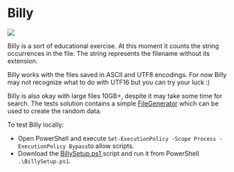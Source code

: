 # Billy

[![](https://img.shields.io/badge/net%20core-3.1-blue?logo=visual-studio)](https://dotnet.microsoft.com/download)

Billy is a sort of educational exercise. At this moment it counts the string occurrences in the file. The string represents the filename without its extension.

Billy works with the files saved in ASCII and UTF8 encodings. For now Billy may not recognize what to do with UTF16 but you can try your luck :) 

Billy is also okay with large files 10GB+, despite it may take some time for search. The tests solution contains a simple  [FileGenerator](https://github.com/akovanev/Billy/blob/main/tests/Billy.Utilities.FileGenerator/FileGenerator.cs) which can be used to create the random data.

To test Billy locally:
* Open PowerShell and execute `Set-ExecutionPolicy -Scope Process -ExecutionPolicy Bypass`to allow scripts.
* Download the [BillySetup.ps1 ](https://github.com/akovanev/Billy/blob/main/scripts/BillySetup.ps1) script and run it from PowerShell `.\BillySetup.ps1`. 